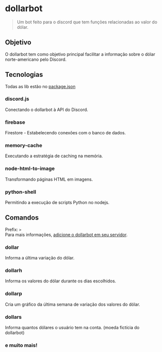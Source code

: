 # dollarbot

> Um bot feito para o discord que tem funções relacionadas ao valor do dólar.

## Objetivo

O dollarbot tem como objetivo principal facilitar a informação sobre o dólar norte-americano pelo Discord.

## Tecnologias

Todas as lib estão no [package.json](https://github.com/gepetojj/dollarbotv2/blob/master/package.json)  

### discord.js

Conectando o dollarbot à API do Discord.

### firebase

Firestore - Estabelecendo conexões com o banco de dados.

### memory-cache

Executando a estratégia de caching na memória.

### node-html-to-image

Transformando páginas HTML em imagens.

### python-shell

Permitindo a execução de scripts Python no nodejs.

## Comandos

Prefix: `>`  
Para mais informações, [adicione o dollarbot em seu servidor](https://discord.com/oauth2/authorize?client_id=714842108128657458&scope=bot&permissions=8).

### dollar

Informa a última variação do dólar.  

### dollarh

Informa os valores do dólar durante os dias escolhidos.

### dollarp

Cria um gráfico da última semana de variação dos valores do dólar.

### dollars

Informa quantos dólares o usuário tem na conta. (moeda fictícia do dollarbot)

### e muito mais!